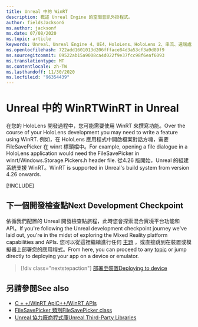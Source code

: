 ```yaml
---
title: Unreal 中的 WinRT
description: 概述 Unreal Engine 的空間音訊外掛程式。
author: fieldsJacksonG
ms.author: jacksonf
ms.date: 07/08/2020
ms.topic: article
keywords: Unreal、Unreal Engine 4、UE4、HoloLens、HoloLens 2、串流、遠端處理、混合現實、開發、入門、功能、新專案、模擬器、檔、指南、功能、全像投影、遊戲開發、混合現實耳機、windows 混合現實耳機、虛擬實境耳機、WinRT、DLL
ms.openlocfilehash: 722add1601013d206ffface84d3a53cf3a9d89f9
ms.sourcegitcommit: 09522ab15a9008ca4d022f9e37fcc98f6eaf6093
ms.translationtype: MT
ms.contentlocale: zh-TW
ms.lasthandoff: 11/30/2020
ms.locfileid: "96354439"
---
```

# <a name="winrt-in-unreal"></a><span data-ttu-id="e9e24-104">Unreal 中的 WinRT</span><span class="sxs-lookup"><span data-stu-id="e9e24-104">WinRT in Unreal</span></span>

<span data-ttu-id="e9e24-105">在您的 HoloLens 開發過程中，您可能需要使用 WinRT 來撰寫功能。</span><span class="sxs-lookup"><span data-stu-id="e9e24-105">Over the course of your HoloLens development you may need to write a feature using WinRT.</span></span> <span data-ttu-id="e9e24-106">例如，在 HoloLens 應用程式中開啟檔案對話方塊，需要 FileSavePicker 在 winrt 標頭檔中。</span><span class="sxs-lookup"><span data-stu-id="e9e24-106">For example, opening a file dialogue in a HoloLens application would need the FileSavePicker in winrt/Windows.Storage.Pickers.h header file.</span></span> <span data-ttu-id="e9e24-107">從4.26 版開始，Unreal 的組建系統支援 WinRT。</span><span class="sxs-lookup"><span data-stu-id="e9e24-107">WinRT is supported in Unreal's build system from version 4.26 onwards.</span></span>

[!INCLUDE[](includes/tabs-winRT.md)]

## <a name="next-development-checkpoint"></a><span data-ttu-id="e9e24-108">下一個開發檢查點</span><span class="sxs-lookup"><span data-stu-id="e9e24-108">Next Development Checkpoint</span></span>

<span data-ttu-id="e9e24-109">依循我們配置的 Unreal 開發檢查點旅程，此時您會探索混合實境平台功能和 API。</span><span class="sxs-lookup"><span data-stu-id="e9e24-109">If you're following the Unreal development checkpoint journey we've laid out, you're in the midst of exploring the Mixed Reality platform capabilities and APIs.</span></span> <span data-ttu-id="e9e24-110">您可以從這裡繼續進行任何 [主題](unreal-development-overview.md#3-platform-capabilities-and-apis) ，或直接跳到在裝置或模擬器上部署您的應用程式。</span><span class="sxs-lookup"><span data-stu-id="e9e24-110">From here, you can proceed to any [topic](unreal-development-overview.md#3-platform-capabilities-and-apis) or jump directly to deploying your app on a device or emulator.</span></span>

> [!div class="nextstepaction"]
> [<span data-ttu-id="e9e24-111">部署至裝置</span><span class="sxs-lookup"><span data-stu-id="e9e24-111">Deploying to device</span></span>](unreal-deploying.md)

## <a name="see-also"></a><span data-ttu-id="e9e24-112">另請參閱</span><span class="sxs-lookup"><span data-stu-id="e9e24-112">See also</span></span>
* [<span data-ttu-id="e9e24-113">C + +/WinRT Api</span><span class="sxs-lookup"><span data-stu-id="e9e24-113">C++/WinRT APIs</span></span>](https://docs.microsoft.com/windows/uwp/cpp-and-winrt-apis/)
* [<span data-ttu-id="e9e24-114">FileSavePicker 類別</span><span class="sxs-lookup"><span data-stu-id="e9e24-114">FileSavePicker class</span></span>](https://docs.microsoft.com/uwp/api/Windows.Storage.Pickers.FileSavePicker) 
* [<span data-ttu-id="e9e24-115">Unreal 協力廠商程式庫</span><span class="sxs-lookup"><span data-stu-id="e9e24-115">Unreal Third-Party Libraries</span></span>](https://docs.unrealengine.com/Programming/BuildTools/UnrealBuildTool/ThirdPartyLibraries/index.html) 
